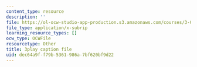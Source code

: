 ```yaml
---
content_type: resource
description: ''
file: https://ol-ocw-studio-app-production.s3.amazonaws.com/courses/3-091sc-introduction-to-solid-state-chemistry-fall-2010/dec64a9ff79b5361986a7bf620bf9d22_FRgckt9lDQ8.vtt
file_type: application/x-subrip
learning_resource_types: []
ocw_type: OCWFile
resourcetype: Other
title: 3play caption file
uid: dec64a9f-f79b-5361-986a-7bf620bf9d22
---
```

